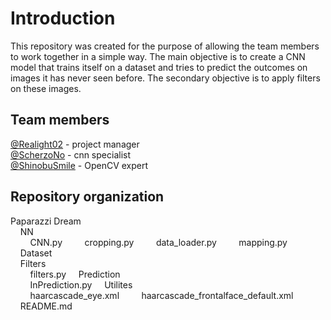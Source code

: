 # Introduction
This repository was created for the purpose of allowing the team members to work together in a simple way. The main objective is to create a CNN model that trains itself on a dataset and tries to predict the outcomes on images it has never seen before. The secondary objective is to apply filters on these images.

## Team members
[@Realight02](https://github.com/ReaLight02) - project manager <br>
[@ScherzoNo](https://github.com/ScherzoNo) - cnn specialist <br>
[@ShinobuSmile](https://github.com/ShinobuSmile) - OpenCV expert <br>

## Repository organization
Paparazzi Dream <br>
&nbsp;&nbsp;&nbsp;&nbsp;NN <br>
&nbsp;&nbsp;&nbsp;&nbsp;&nbsp;&nbsp;&nbsp;&nbsp;CNN.py
&nbsp;&nbsp;&nbsp;&nbsp;&nbsp;&nbsp;&nbsp;&nbsp;cropping.py
&nbsp;&nbsp;&nbsp;&nbsp;&nbsp;&nbsp;&nbsp;&nbsp;data_loader.py
&nbsp;&nbsp;&nbsp;&nbsp;&nbsp;&nbsp;&nbsp;&nbsp;mapping.py
&nbsp;&nbsp;&nbsp;&nbsp;Dataset <br>
&nbsp;&nbsp;&nbsp;&nbsp;Filters <br>
&nbsp;&nbsp;&nbsp;&nbsp;&nbsp;&nbsp;&nbsp;&nbsp;filters.py
&nbsp;&nbsp;&nbsp;&nbsp;Prediction <br>
&nbsp;&nbsp;&nbsp;&nbsp;&nbsp;&nbsp;&nbsp;&nbsp;InPrediction.py
&nbsp;&nbsp;&nbsp;&nbsp;Utilites <br>
&nbsp;&nbsp;&nbsp;&nbsp;&nbsp;&nbsp;&nbsp;&nbsp;haarcascade_eye.xml
&nbsp;&nbsp;&nbsp;&nbsp;&nbsp;&nbsp;&nbsp;&nbsp;haarcascade_frontalface_default.xml
&nbsp;&nbsp;&nbsp;&nbsp;README.md <br>

